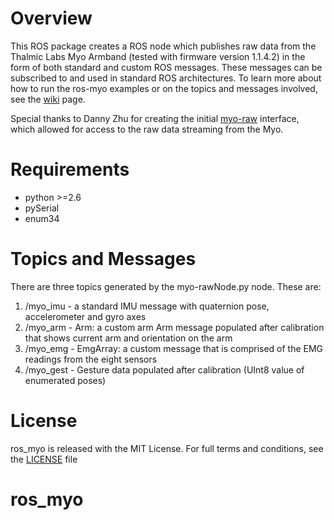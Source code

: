 # Overview
This ROS package creates a ROS node which publishes raw data from the Thalmic Labs Myo Armband (tested with firmware version 1.1.4.2) in the form of both standard and custom ROS messages. These messages can be subscribed to and used in standard ROS architectures. To learn more about how to run the ros-myo examples or on the topics and messages involved, see the [wiki](https://github.com/roboTJ101/ros_myo/wiki) page.

Special thanks to Danny Zhu for creating the initial [myo-raw](https://github.com/dzhu/myo-raw) interface, which allowed for access to the raw data streaming from the Myo.

# Requirements
 - python >=2.6
 - pySerial
 - enum34

# Topics and Messages
There are three topics generated by the myo-rawNode.py node. These are:
  1. /myo_imu - a standard IMU message with quaternion pose, accelerometer and gyro axes
  2. /myo_arm - Arm: a custom arm Arm message populated after calibration that shows current arm and orientation on the arm
  3. /myo_emg - EmgArray: a custom message that is comprised of the EMG readings from the eight sensors
  4. /myo_gest - Gesture data populated after calibration (UInt8 value of enumerated poses)

# License
ros_myo is released with the MIT License. For full terms and conditions, see the [LICENSE](LICENSE) file
# ros_myo
